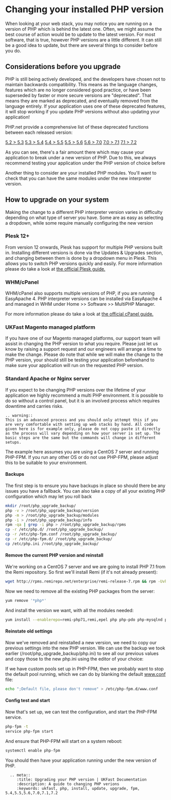 # Changing your installed PHP version

When looking at your web stack, you may notice you are running on a version of PHP which is behind the latest one. Often, we might assume the best course of action would be to update to the latest version. For most software, that is true, however PHP versions are a little different. It can still be a good idea to update, but there are several things to consider before you do.

## Considerations before you upgrade

PHP is still being actively developed, and the developers have chosen not to maintain backwards compatibility. This means as the language changes, features which are no longer considered good practice, or have been superseded by faster or more secure versions are "deprecated". That means they are marked as deprecated, and eventually removed from the language entirely. If your application uses one of these deprecated features, it will stop working if you update PHP versions without also updating your application!

PHP.net provide a comprehensive list of these deprecated functions between each released version:

[5.2 > 5.3](http://php.net/manual/en/migration53.deprecated.php)
[5.3 > 5.4](http://php.net/manual/en/migration54.deprecated.php)
[5.4 > 5.5](http://php.net/manual/en/migration55.deprecated.php)
[5.5 > 5.6](http://php.net/manual/en/migration56.deprecated.php)
[5.6 > 7.0](http://php.net/manual/en/migration70.deprecated.php)
[7.0 > 7.1](http://php.net/manual/en/migration71.deprecated.php)
[7.1 > 7.2](http://php.net/manual/en/migration72.deprecated.php)

As you can see, there's a fair amount there which may cause your application to break under a new version of PHP. Due to this, we always recommend testing your application under the PHP version of choice before

Another thing to consider are your installed PHP modules. You'll want to check that you can have the same modules under the new interpreter version.

## How to upgrade on your system

Making the change to a different PHP interpreter version varies in difficulty depending on what type of server you have. Some are as easy as selecting a dropdown, while some require manually configuring the new version

### Plesk 12+

From version 12 onwards, Plesk has support for multiple PHP versions built in. Installing different versions is done via the Updates & Upgrades section, and changing between them is done by a dropdown menu in Plesk. This allows you to switch PHP versions quickly and easily. For more information please do take a look at [the official Plesk guide.](https://support.plesk.com/hc/en-us/articles/213949705-Multiple-PHP-Versions-in-Plesk-12-and-higher-Out-of-the-Box)

### WHM/cPanel

WHM/cPanel also supports multiple versions of PHP, if you are running EasyApache 4. PHP interpreter versions can be installed via EasyApache 4 and managed in WHM under Home >> Software >> MultiPHP Manager.

For more information please do take a look at [the official cPanel guide.](https://documentation.cpanel.net/display/68Docs/MultiPHP+Manager+for+WHM)

### UKFast Magento managed platform

If you have one of our Magento managed platforms, our support team will assist in changing the PHP version to what you require. Please just let us know by raising a support request and our engineers will arrange a time to make the change. Please do note that while we will make the change to the PHP version, your should still be testing your application beforehand to make sure your application will run on the requested PHP version.

### Standard Apache or Nginx server

If you expect to be changing PHP versions over the lifetime of your application we highly recommend a multi PHP environment. It is possible to do so without a control panel, but it is an involved process which requires downtime and carries risks.

```eval_rst
.. warning::
This is an advanced process and you should only attempt this if you are very comfortable with setting up web stacks by hand. All code given here is for example only, please do not copy paste it directly as the process will vary depending on how your server is set up. The basic steps are the same but the commands will change in different setups.
```

The example here assumes you are using a CentOS 7 server and running PHP-FPM. If you run any other OS or do not use PHP-FPM, please adjust this to be suitable to your environment.

#### Backups
The first step is to ensure you have backups in place so should there be any issues you have a fallback. You can also take a copy of all your existing PHP configuration which may let you roll back

```bash
mkdir /root/php_upgrade_backup/
php -v > /root/php_upgrade_backup/version
php -m > /root/php_upgrade_backup/modules
php -i > /root/php_upgrade_backup/info
rpm -qa | grep -i php > /root/php_upgrade_backup/rpms
cp -r /etc/php.d/ /root/php_upgrade_backup/
cp -r /etc/php-fpm.conf /root/php_upgrade_backup/
cp -r /etc/php-fpm.d/ /root/php_upgrade_backup/
cp /etc/php.ini /root/php_upgrade_backup/
```

#### Remove the current PHP version and reinstall

We're working on a CentOS 7 server and we are going to install PHP 7.1 from the Remi repository. So first we'll install Remi (if it's not already present):
```bash
wget http://rpms.remirepo.net/enterprise/remi-release-7.rpm && rpm -Uvh remi-release-7.rpm && rm -f remi-release-7.rpm
```

Now we need to remove all the existing PHP packages from the server:
```bash
yum remove '*php*'
```

And install the version we want, with all the modules needed:
```bash
yum install --enablerepo=remi-php71,remi,epel php php-pdo php-mysqlnd php-opcache php-xml php-mcrypt php-gd php-devel php-mysql php-intl php-mbstring php-bcmath php-json php-iconv php-pecl-redis php-fpm php-zip php-soap
```

#### Reinstate old settings

Now we've removed and reinstalled a new version, we need to copy our previous settings into the new PHP version. We can use the backup we took earlier (/root/php_upgrade_backup/php.ini) to see all our previous values and copy those to the new php.ini using the editor of your choice:  

If we have custom pools set up in PHP-FPM, then we probably want to stop the default pool running, which we can do by blanking the default www.conf file:
```bash
echo ";Default file, please don't remove" > /etc/php-fpm.d/www.conf
```

#### Config test and start

Now that's set up, we can test the configuration, and start the PHP-FPM service.
```bash
php-fpm -t
service php-fpm start
```

And ensure that PHP-FPM will start on a system reboot:
```bash
systemctl enable php-fpm
```

You should then have your application running under the new version of PHP.

```eval_rst
  .. meta::
     :title: Upgrading your PHP version | UKFast Documentation
     :description: A guide to changing PHP verions
     :keywords: ukfast, php, install, update, upgrade, fpm, 5.4,5.5,5.6,7.0,7.1,7.2
